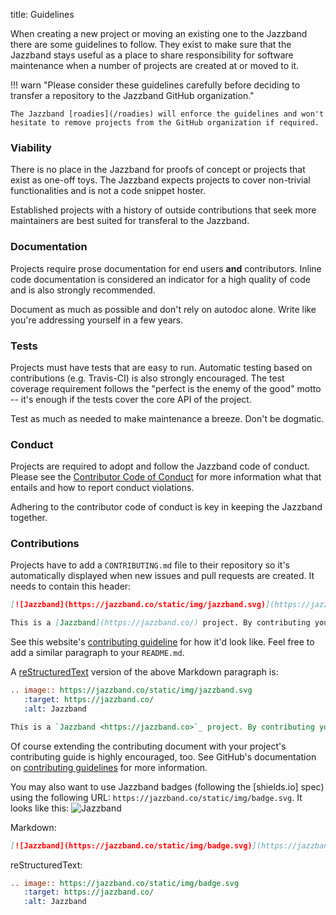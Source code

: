 title: Guidelines

When creating a new project or moving an existing one to the Jazzband
there are some guidelines to follow. They exist to make sure that
the Jazzband stays useful as a place to share responsibility for software
maintenance when a number of projects are created at or moved to it.

!!! warn "Please consider these guidelines carefully before deciding to transfer a repository to the Jazzband GitHub organization."

    The Jazzband [roadies](/roadies) will enforce the guidelines and won't hesitate to remove projects from the GitHub organization if required.

### Viability

There is no place in the Jazzband for proofs of concept or projects that
exist as one-off toys. The Jazzband expects projects to cover non-trivial
functionalities and is not a code snippet hoster.

Established projects with a history of outside contributions that seek more
maintainers are best suited for transferal to the Jazzband.

### Documentation

Projects require prose documentation for end users **and** contributors.
Inline code documentation is considered an indicator for a high quality of
code and is also strongly recommended.

Document as much as possible and don't rely on autodoc alone. Write like you're addressing yourself in a few years.

### Tests

Projects must have tests that are easy to run. Automatic testing based on
contributions (e.g. Travis-CI) is also strongly encouraged. The test coverage
requirement follows the "perfect is the enemy of the good" motto -- it's enough
if the tests cover the core API of the project.

Test as much as needed to make maintenance a breeze. Don't be dogmatic.

### Conduct

Projects are required to adopt and follow the Jazzband code of conduct.
Please see the [Contributor Code of Conduct](/docs/conduct) for more
information what that entails and how to report conduct violations.

Adhering to the contributor code of conduct is key in keeping the Jazzband
together.

### Contributions

Projects have to add a `CONTRIBUTING.md` file to their repository so it's
automatically displayed when new issues and pull requests are created.
It needs to contain this header:

```markdown
[![Jazzband](https://jazzband.co/static/img/jazzband.svg)](https://jazzband.co/)

This is a [Jazzband](https://jazzband.co/) project. By contributing you agree to abide by the [Contributor Code of Conduct](https://jazzband.co/docs/conduct) and follow the [guidelines](https://jazzband.co/docs/guidelines).
```

See this website's [contributing guideline] for how it'd look like.
Feel free to add a similar paragraph to your `README.md`.

A [reStructuredText] version of the above Markdown paragraph is:

```rst
.. image:: https://jazzband.co/static/img/jazzband.svg
   :target: https://jazzband.co/
   :alt: Jazzband

This is a `Jazzband <https://jazzband.co>`_ project. By contributing you agree to abide by the `Contributor Code of Conduct <https://jazzband.co/docs/conduct>`_ and follow the `guidelines <https://jazzband.co/docs/guidelines>`_.
```

[contributing guideline]: https://github.com/jazzband/site/blob/master/CONTRIBUTING.md
[reStructuredText]: http://docutils.sourceforge.net/docs/ref/rst/restructuredtext.html

Of course extending the contributing document with your project's contributing
guide is highly encouraged, too. See GitHub's documentation on [contributing
guidelines] for more information.

[contributing guidelines]: https://help.github.com/articles/setting-guidelines-for-repository-contributors/

You may also want to use Jazzband badges (following the [shields.io] spec) using the
following URL: `https://jazzband.co/static/img/badge.svg`. It looks like this:
![Jazzband](https://jazzband.co/static/img/badge.svg)

Markdown:

```markdown
[![Jazzband](https://jazzband.co/static/img/badge.svg)](https://jazzband.co/)
```

reStructuredText:

```rst
.. image:: https://jazzband.co/static/img/badge.svg
   :target: https://jazzband.co/
   :alt: Jazzband
```
